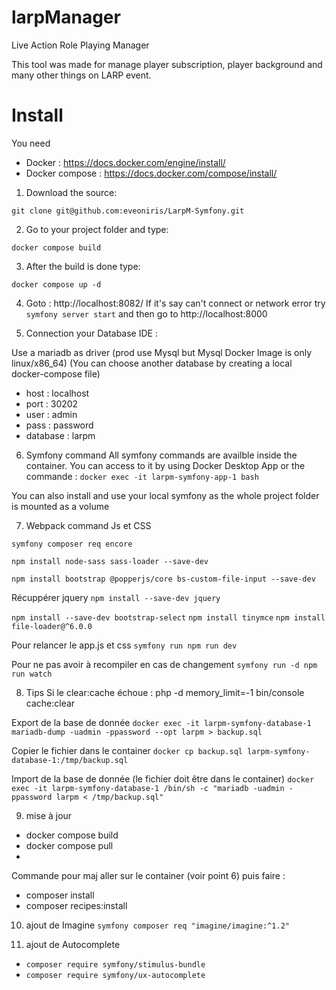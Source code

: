 # larpManager

Live Action Role Playing Manager

This tool was made for manage player subscription, player background and many other things on LARP event.

# Install
You need
- Docker : https://docs.docker.com/engine/install/
- Docker compose : https://docs.docker.com/compose/install/

1) Download the source:
```
git clone git@github.com:eveoniris/LarpM-Symfony.git
```

2) Go to your project folder and type:
```
docker compose build
```

3) After the build is done type:
```
docker compose up -d
```

4) Goto : http://localhost:8082/
If it's say can't connect or network error 
try `symfony server start` and then go to http://localhost:8000

5) Connection your Database IDE :

Use a mariadb as driver (prod use Mysql but Mysql Docker Image is only linux/x86_64) 
(You can choose another database by creating a local docker-compose file)

- host : localhost
- port : 30202
- user : admin
- pass : password
- database : larpm 

6) Symfony command
All symfony commands are availble inside the container. You can access to it by using Docker Desktop App or the commande :
`docker exec -it larpm-symfony-app-1 bash`

You can also install and use your local symfony as the whole project folder is mounted as a volume

7) Webpack command Js et CSS

`symfony composer req encore`

`npm install node-sass sass-loader --save-dev`

`npm install bootstrap @popperjs/core bs-custom-file-input --save-dev`

Récuppérer jquery
`npm install --save-dev jquery`

`npm install --save-dev bootstrap-select`
`npm install tinymce`
`npm install file-loader@^6.0.0`

Pour relancer le app.js et css
`symfony run npm run dev`

Pour ne pas avoir à recompiler en cas de changement
`symfony run -d npm run watch`

8) Tips
Si le clear:cache échoue :
   php -d memory_limit=-1 bin/console cache:clear

Export de la base de donnée
`docker exec -it larpm-symfony-database-1 mariadb-dump -uadmin -ppassword --opt larpm > backup.sql`

Copier le fichier dans le container 
`docker cp backup.sql larpm-symfony-database-1:/tmp/backup.sql`

Import de la base de donnée (le fichier doit être dans le container)
`docker exec -it larpm-symfony-database-1 /bin/sh -c "mariadb -uadmin -ppassword larpm < /tmp/backup.sql"`

9) mise à jour
- docker compose build
- docker compose pull
- 
Commande pour maj aller sur le container (voir point 6) puis faire :
- composer install
- composer recipes:install

10) ajout de Imagine
`symfony composer req "imagine/imagine:^1.2"`

11) ajout de Autocomplete
- `composer require symfony/stimulus-bundle`
- `composer require symfony/ux-autocomplete`
